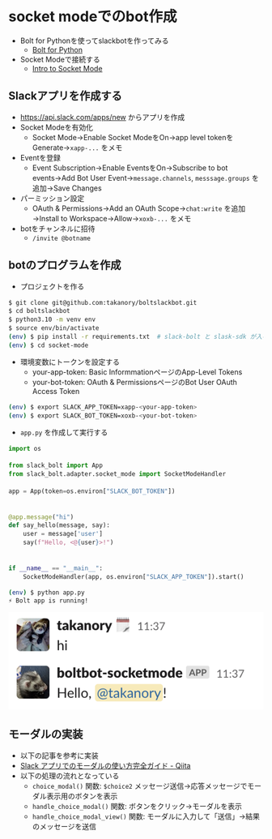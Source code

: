 # socket modeでのbot作成

* Bolt for Pythonを使ってslackbotを作ってみる
  * [Bolt for Python](https://slack.dev/bolt-python/concepts)
* Socket Modeで接続する
  * [Intro to Socket Mode](https://api.slack.com/apis/connections/socket)

## Slackアプリを作成する

* https://api.slack.com/apps/new からアプリを作成
* Socket Modeを有効化
  * Socket Mode→Enable Socket ModeをOn→app level tokenをGenerate→`xapp-...` をメモ
* Eventを登録
  * Event Subscription→Enable EventsをOn→Subscribe to bot events→Add Bot User Event→`message.channels`, `messsage.groups` を追加→Save Changes
* パーミッション設定
  * OAuth & Permissions→Add an OAuth Scope→`chat:write` を追加→Install to Workspace→Allow→`xoxb-...` をメモ
* botをチャンネルに招待
  * `/invite @botname`

## botのプログラムを作成

* プロジェクトを作る

```bash
$ git clone git@github.com:takanory/boltslackbot.git
$ cd boltslackbot
$ python3.10 -m venv env
$ source env/bin/activate
(env) $ pip install -r requirements.txt  # slack-bolt と slask-sdk が入る
(env) $ cd socket-mode
```

* 環境変数にトークンを設定する
  * your-app-token: Basic InformmationページのApp-Level Tokens
  * your-bot-token: OAuth & PermissionsページのBot User OAuth Access Token

```bash
(env) $ export SLACK_APP_TOKEN=xapp-<your-app-token>
(env) $ export SLACK_BOT_TOKEN=xoxb-<your-bot-token>
```

* `app.py` を作成して実行する

```python
import os

from slack_bolt import App
from slack_bolt.adapter.socket_mode import SocketModeHandler

app = App(token=os.environ["SLACK_BOT_TOKEN"])


@app.message("hi")
def say_hello(message, say):
    user = message['user']
    say(f"Hello, <@{user}>!")


if __name__ == "__main__":
    SocketModeHandler(app, os.environ["SLACK_APP_TOKEN"]).start()
```

```bash
(env) $ python app.py
⚡️ Bolt app is running!
```

![bot-hi](bot-hi.png)

## モーダルの実装

* 以下の記事を参考に実装
* [Slack アプリでのモーダルの使い方完全ガイド - Qiita](https://qiita.com/seratch/items/0b1790697281d4cf6ab3)
* 以下の処理の流れとなっている
  * `choice_modal()` 関数: `$choice2` メッセージ送信→応答メッセージでモーダル表示用のボタンを表示
  * `handle_choice_modal()` 関数: ボタンをクリック→モーダルを表示
  * `handle_choice_modal_view()` 関数: モーダルに入力して「送信」→結果のメッセージを送信